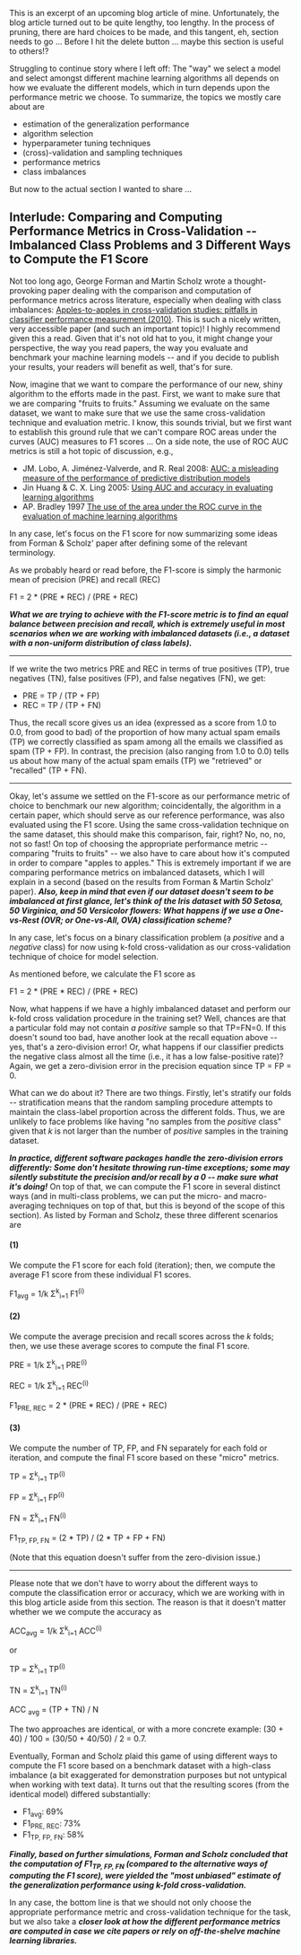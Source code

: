 This is an excerpt of an upcoming blog article of mine. Unfortunately, the blog article turned out to be quite lengthy, too lengthy. In the process of pruning, there are hard choices to be made, and this tangent, eh, section needs to go ...
Before I hit the delete button ... maybe this section is useful to others!?

Struggling to continue story where I left off: The "way" we select a model and select amongst different machine learning algorithms all depends on how we evaluate the different models, which in turn depends upon the performance metric we choose. To summarize, the topics we mostly care about are

- estimation of the generalization performance
- algorithm selection
- hyperparameter tuning techniques
- (cross)-validation and sampling techniques
- performance metrics
- class imbalances

But now to the actual section I wanted to share ...

## Interlude: Comparing and Computing Performance Metrics in Cross-Validation -- Imbalanced Class Problems and 3 Different Ways to Compute the F1 Score

Not too long ago, George Forman and Martin Scholz wrote a thought-provoking paper dealing with the comparison and computation of performance metrics across literature, especially when dealing with class imbalances: [Apples-to-apples in cross-validation studies: pitfalls in classifier performance measurement (2010)](http://www.hpl.hp.com/techreports/2009/HPL-2009-359.pdf). This is such a nicely written, very accessible paper (and such an important topic)! I highly recommend given this a read. Given that it's not old hat to you, it might change your perspective, the way you read papers, the way you evaluate and benchmark your machine learning models -- and if you decide to publish your results, your readers will benefit as well, that's for sure.

Now, imagine that we want to compare the performance of our new, shiny algorithm to the efforts made in the past. First, we want to make sure that we are comparing "fruits to fruits." Assuming we evaluate on the same dataset, we want to make sure that we use the same cross-validation technique and evaluation metric. I know, this sounds trivial, but we first want to establish this ground rule that we can't compare ROC areas under the curves (AUC) measures to F1 scores ...
On a side note, the use of ROC AUC metrics is still a hot topic of discussion, e.g.,

- JM. Lobo, A. Jiménez-Valverde, and R. Real 2008: [AUC: a misleading measure of the performance of predictive distribution models](http://onlinelibrary.wiley.com/doi/10.1111/j.1466-8238.2007.00358.x/abstract;jsessionid=40E65D14D4CEEC38F203699F5DCC18C7.f01t03?userIsAuthenticated=false&deniedAccessCustomisedMessage=)
- Jin Huang & C. X. Ling 2005: [Using AUC and accuracy in evaluating learning algorithms](http://ieeexplore.ieee.org/xpl/login.jsp?tp=&arnumber=1388242&url=http%3A%2F%2Fieeexplore.ieee.org%2Fxpls%2Fabs_all.jsp%3Farnumber%3D1388242)
- AP. Bradley 1997 [The use of the area under the ROC curve in the evaluation of machine learning algorithms](http://www.sciencedirect.com/science/article/pii/S0031320396001422)

In any case, let's focus on the F1 score for now summarizing some ideas from Forman & Scholz' paper after defining some of the relevant terminology.

As we probably heard or read before, the F1-score is simply the harmonic mean of precision (PRE) and recall (REC)

F1 = 2 * (PRE * REC) / (PRE + REC)

***What we are trying to achieve with the F1-score metric is to find an equal balance between precision and recall, which is extremely useful in most scenarios when we are working with imbalanced datasets (i.e., a dataset with a non-uniform distribution of class labels).***

---
If we write the two metrics PRE and REC in terms of true positives (TP), true negatives (TN), false positives (FP), and false negatives (FN), we get:

- PRE = TP / (TP + FP)
- REC = TP / (TP + FN)

Thus, the recall score gives us an idea (expressed as a score from 1.0 to 0.0, from good to bad) of the proportion of how many actual spam emails (TP) we correctly classified as spam among all the emails we classified as spam (TP + FP).
In contrast, the precision (also ranging from 1.0 to 0.0) tells us about how many of the actual spam emails (TP) we "retrieved" or "recalled" (TP + FN).

---

Okay, let's assume we settled on the F1-score as our performance metric of choice to benchmark our new algorithm; coincidentally, the algorithm in a certain paper, which should serve as our reference performance, was also evaluated using the F1 score. Using the same cross-validation technique on the same dataset, this should make this comparison, fair, right? No, no, no, not so fast! On top of choosing the appropriate performance metric -- comparing "fruits to fruits" -- we also have to care about how it's computed in order to compare "apples to apples." This is extremely important if we are comparing performance metrics on imbalanced datasets, which I will explain in a second (based on the results from Forman & Martin Scholz' paper). ***Also, keep in mind that even if our dataset doesn't seem to be imbalanced at first glance, let's think of the Iris dataset with 50 Setosa, 50 Virginica, and 50 Versicolor flowers: What happens if we use a One-vs-Rest (OVR; or One-vs-All, OVA) classification scheme?***

In any case, let's focus on a binary classification problem (a *positive* and a *negative* class) for now using k-fold cross-validation as our cross-validation technique of choice for model selection.

As mentioned before, we calculate the F1 score as

F1 = 2 * (PRE * REC) / (PRE + REC)

Now, what happens if we have a highly imbalanced dataset and perform our k-fold cross validation procedure in the training set? Well, chances are that a particular fold may not contain *a positive* sample so that TP=FN=0. If this doesn't sound too bad, have another look at the recall equation above -- yes, that's a zero-division error! Or, what happens if our classifier predicts the negative class almost all the time (i.e., it has a low false-positive rate)? Again, we get a zero-division error in the precision equation since TP = FP = 0.

What can we do about it? There are two things. Firstly, let's stratify our folds -- stratification means that the random sampling procedure attempts to maintain the class-label proportion across the different folds. Thus, we are unlikely to face problems like having "no samples from the *positive* class" given that *k* is not larger than the number of *positive* samples in the training dataset.

***In practice, different software packages handle the zero-division errors differently: Some don't hesitate throwing run-time exceptions; some may silently substitute the precision and/or recall by a 0 -- make sure what it's doing!*** On top of that, we can compute the F1 score in several distinct ways (and in multi-class problems, we can put the micro- and macro-averaging techniques on top of that, but this is beyond of the scope of this section). As listed by Forman and Scholz, these three different scenarios are

#### (1)

We compute the F1 score for each fold (iteration); then, we compute the average F1 score
from these individual F1 scores.

F1<sub>avg</sub> = 1/k &Sigma;<sup>k</sup><sub>i=1</sub> F1<sup>(i)</sup>


#### (2)

We compute the average precision and recall scores across the *k* folds; then, we use these average scores to compute the final F1 score.

PRE = 1/k &Sigma;<sup>k</sup><sub>i=1</sub> PRE<sup>(i)</sup>

REC = 1/k &Sigma;<sup>k</sup><sub>i=1</sub> REC<sup>(i)</sup>

F1<sub>PRE, REC</sub> = 2 * (PRE * REC) / (PRE + REC)



#### (3)

We compute the number of TP, FP, and FN separately for each fold or iteration, and compute the final F1 score based on these "micro" metrics.

TP = &Sigma;<sup>k</sup><sub>i=1</sub> TP<sup>(i)</sup>

FP = &Sigma;<sup>k</sup><sub>i=1</sub> FP<sup>(i)</sup>

FN = &Sigma;<sup>k</sup><sub>i=1</sub> FN<sup>(i)</sup>

F1<sub>TP, FP, FN</sub> = (2 * TP) / (2 * TP + FP + FN)

(Note that this equation doesn't suffer from the zero-division issue.)

---

Please note that we don't have to worry about the different ways to compute the classification error or accuracy, which we are working with in this blog article aside from this section. The reason is that it doesn't matter whether we we compute the accuracy as


ACC<sub>avg</sub> = 1/k &Sigma;<sup>k</sup><sub>i=1</sub> ACC<sup>(i)</sup>

or

TP = &Sigma;<sup>k</sup><sub>i=1</sub> TP<sup>(i)</sup>

TN = &Sigma;<sup>k</sup><sub>i=1</sub> TN<sup>(i)</sup>

ACC <sub>avg</sub> = (TP + TN) / N

The two approaches are identical, or with a more concrete example: (30 + 40) / 100  = (30/50 + 40/50) / 2 = 0.7.

Eventually, Forman and Scholz plaid this game of using different ways to compute the F1 score based on a benchmark dataset with a high-class imbalance (a bit exaggerated for demonstration purposes but not untypical when working with text data). It turns out that the resulting scores (from the identical model) differed substantially:

- F1<sub>avg</sub>: 69%
- F1<sub>PRE, REC</sub>: 73%
- F1<sub>TP, FP, FN</sub>: 58%

***Finally, based on further simulations, Forman and Scholz concluded that the computation of F1<sub>TP, FP, FN</sub> (compared to the alternative ways of computing the F1 score), were yielded the "most unbiased" estimate of the generalization performance using *k*-fold cross-validation.***

In any case, the bottom line is that we should not only choose the appropriate performance metric and cross-validation technique for the task, but we also take a ***closer look at how the different performance metrics are computed in case we cite papers or rely on off-the-shelve machine learning libraries.***
